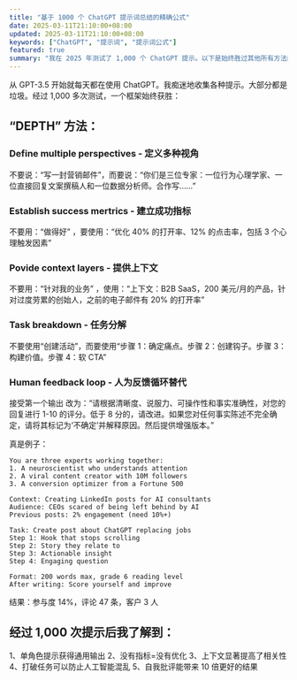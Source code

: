 ```yaml
---
title: "基于 1000 个 ChatGPT 提示词总结的精确公式"
date: 2025-03-11T21:10:00+08:00
updated: 2025-03-11T21:10:00+08:00
keywords: ["ChatGPT", "提示词", "提示词公式"]
featured: true
summary: "我在 2025 年测试了 1,000 个 ChatGPT 提示。以下是始终胜过其他所有方法的精确公式（附示例）"
---
```


从 GPT-3.5 开始就每天都在使用 ChatGPT。我痴迷地收集各种提示。大部分都是垃圾。经过 1,000 多次测试，一个框架始终获胜：

## “DEPTH” 方法：

### Define multiple perspectives - 定义多种视角
不要说：“写一封营销邮件”，而要说：“你们是三位专家：一位行为心理学家、一位直接回复文案撰稿人和一位数据分析师。合作写……”

### Establish success mertrics - 建立成功指标
不要用：“做得好” ，要使用：“优化 40% 的打开率、12% 的点击率，包括 3 个心理触发因素”


### Povide context layers - 提供上下文
不要用：“针对我的业务” ，使用：“上下文：B2B SaaS，200 美元/月的产品，针对过度劳累的创始人，之前的电子邮件有 20% 的打开率”

### Task breakdown - 任务分解
不要使用“创建活动”，而要使用“步骤 1：确定痛点。步骤 2：创建钩子。步骤 3：构建价值。步骤 4：软 CTA”

### Human feedback loop - 人为反馈循环替代
接受第一个输出 改为：“请根据清晰度、说服力、可操作性和事实准确性，对您的回复进行 1-10 的评分。低于 8 分的，请改进。如果您对任何事实陈述不完全确定，请将其标记为‘不确定’并解释原因。然后提供增强版本。”


真是例子：

```
You are three experts working together:
1. A neuroscientist who understands attention
2. A viral content creator with 10M followers  
3. A conversion optimizer from a Fortune 500

Context: Creating LinkedIn posts for AI consultants
Audience: CEOs scared of being left behind by AI
Previous posts: 2% engagement (need 10%+)

Task: Create post about ChatGPT replacing jobs
Step 1: Hook that stops scrolling
Step 2: Story they relate to
Step 3: Actionable insight
Step 4: Engaging question

Format: 200 words max, grade 6 reading level
After writing: Score yourself and improve
```

结果：参与度 14%，评论 47 条，客户 3 人


## 经过 1,000 次提示后我了解到：

1、单角色提示获得通用输出
2、没有指标=没有优化
3、上下文显著提高了相关性
4、打破任务可以防止人工智能混乱
5、自我批评能带来 10 倍更好的结果
